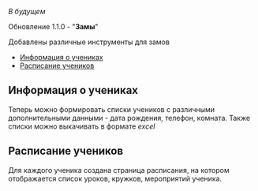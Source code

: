 *В будущем*

Обновление 1.1.0 - "**Замы**"

Добавлены различные инструменты для замов

- [Информация о учениках](#student-info)
- [Расписание учеников](#timetable)

<a name="student-info"></a>
## Информация о учениках

Теперь можно формировать списки учеников с различными дополнительными данными - дата рождения, телефон, комната. Также списки можно выкачивать в формате *excel*

<a name="timetable"></a>
## Расписание учеников

Для каждого ученика создана страница расписания, на котором отображается список уроков, кружков, мероприятий ученика. 
